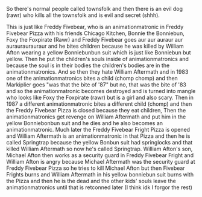 So there's normal people called townsfolk and then there is an evil dog (rawr) who kills all the townsfolk and is evil and secret (shhh).

This is just like Freddy Fivebear, who is an animationmatronic in Freddy Fivebear Pizza with his friends Chicago Kitchen, Bonnie the Bonniebun, Foxy the Foxpirate (Rawr) and Freddy Fivebear goes aur aur auraur aur aurauraurauraur and he bites children because he was killed by William Afton wearing a yellow Bonniebunbun suit which is just like Bonniebun but yellow. Then he put the children's souls inside of animationmatronics and because the soul is in their bodies the children's bodies are in the animationmatronics. And so then they hate William Aftermath and in 1983 one of the animationmatronics bites a child (chomp chomp) and then Markiplier goes "was that the bite of '87" but no, that was the bite of '83 and so the animationmatronic becomes destroyed and is turned into mangle who looks like Foxy the Foxpirate (rawr) but is a girl and also scary. Then in 1987 a different animationmatronic bites a different child (chomp) and then the Freddy Fivebear Pizza is closed because they eat children, Then the animationmatronics get revenge on William Aftermath and put him in the yellow Bonniebonbun suit and he dies and he also becomes an animationmatronic. Much later the Freddy Fivebear Fright Pizza is opened and William Aftermath is an animationmatronic in that Pizza and then he is called Springtrap because the yellow Bonbun suit had springlocks and that killed William Aftermath so now he's called Springtrap. William Afton's son, Michael Afton then works as a security guard in Freddy Fivebear Fright and William Afton is angry because Michael Aftermath was the security guard at Freddy Fivebear Pizza so he tries to kill Michael Afton but then Fivebear Frights burns and William Aftermath in his yellow bonniebun suit burns with the Pizza and then he is the dead and the other kids' souls leave the animationmatronics until that is retconned later (I think idk I forgor the rest)

